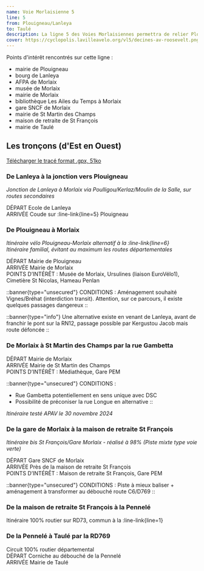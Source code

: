 ```yaml
---
name: Voie Morlaisienne 5
line: 5
from: Plouigneau/Lanleya
to: Taulé
description: La ligne 5 des Voies Morlaisiennes permettra de relier Plouigneau (et Lanleya) à Taulé et inversement, en passant par le centre-ville de Morlaix. A noter, l'utilisation de la voie verte (ex-voie ferrée) entre la gare et la maison de retraite St François.
cover: https://cyclopolis.lavilleavelo.org/vl5/decines-av-roosevelt.png
---
```


Points d'intérêt rencontrés sur cette ligne :
 - mairie de Plouigneau
 - bourg de Lanleya
 - AFPA de Morlaix
 - musée de Morlaix
 - mairie de Morlaix
 - bibliothèque Les Ailes du Temps à Morlaix
 - gare SNCF de Morlaix
 - mairie de St Martin des Champs
 - maison de retraite de St François
 - mairie de Taulé


## Les tronçons (d'Est en Ouest)

[Télécharger le tracé format .gpx, 51ko](https://framateam.org/files/7kxxp1fp83na3xp3o1xsfrfuww/public?h=LRzGtxFDh_IVa4nyatxedGPRsCwBkyAZ5qyV_YNvnpo)



### De Lanleya à la jonction vers Plouigneau

*Jonction de Lanleya à Morlaix via Poulligou/Kerlaz/Moulin de la Salle, sur routes secondaires*

DÉPART Ecole de Lanleya\
ARRIVÉE Coude sur :line-link{line=5} Plouigneau


### De Plouigneau à Morlaix

*Itinéraire vélo Plouigneau-Morlaix alternatif à la :line-link{line=6}*\
*Itinéraire familial, évitant au maximum les routes départementales*

DÉPART Mairie de Plouigneau\
ARRIVÉE Mairie de Morlaix\
POINTS D’INTÉRÊT : Musée de Morlaix, Ursulines (liaison EuroVélo1), Cimetière St Nicolas, Hameau Penlan

::banner{type="unsecured"}
CONDITIONS : Aménagement souhaité Vignes/Bréhat (interdiction transit). 
Attention, sur ce parcours, il existe quelques passages dangereux
::

::banner{type="info"}
Une alternative existe en venant de Lanleya, avant de franchir le pont sur la RN12, passage possible par Kergustou Jacob mais route défoncée
::


### De Morlaix à St Martin des Champs par la rue Gambetta

DÉPART Mairie de Morlaix\
ARRIVÉE Mairie de St Martin des Champs\
POINTS D’INTÉRÊT : Médiathèque, Gare PEM

::banner{type="unsecured"}
CONDITIONS : 
- Rue Gambetta potentiellement en sens unique avec DSC
- Possibilité de préconiser la rue Longue en alternative
::

*Itinéraire testé APAV le 30 novembre 2024*


### De la gare de Morlaix à la maison de retraite St François

*Itinéraire bis St François/Gare Morlaix - réalisé à 98% (Piste mixte type voie verte)*

DÉPART Gare SNCF de Morlaix\
ARRIVÉE Près de la maison de retraite St François\
POINTS D’INTÉRÊT : Maison de retraite St François, Gare PEM

::banner{type="unsecured"}
CONDITIONS : Piste à mieux baliser + aménagement à transformer au débouché route C6/D769
::


### De la maison de retraite St François à la Pennelé

Itinéraire 100% routier sur RD73, commun à la :line-link{line=1}


### De la Pennelé à Taulé par la RD769

Circuit 100% routier départemental\
DÉPART Corniche au débouché de la Pennelé\
ARRIVÉE Mairie de Taulé
